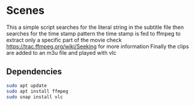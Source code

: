 # Scenes
This a simple script searches for the literal string in the subtitle file then searches for the time stamp pattern 
the time stamp is fed to ffmpeg to  extract only a specific part of the movie  check https://trac.ffmpeg.org/wiki/Seeking for more information
Finally the clips are added to an m3u file and played with vlc

## Dependencies
```bash
sudo apt update 
sudo apt install ffmpeg
sudo snap install vlc
```
